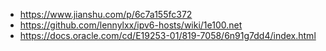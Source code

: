 - https://www.jianshu.com/p/6c7a155fc372
- https://github.com/lennylxx/ipv6-hosts/wiki/1e100.net
- https://docs.oracle.com/cd/E19253-01/819-7058/6n91g7dd4/index.html

